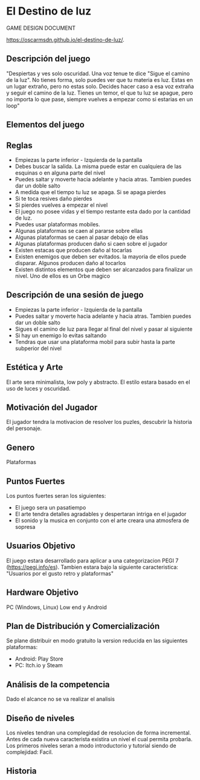 # El Destino de luz
GAME DESIGN DOCUMENT

https://oscarmsdn.github.io/el-destino-de-luz/.

## Descripción del juego
"Despiertas y ves solo oscuridad. Una voz tenue te dice "Sigue el camino de la luz". No tienes forma, solo puedes ver que tu materia es luz. Estas en un lugar extraño, pero no estas solo. Decides hacer caso a esa voz extraña y seguir el camino de la luz. Tienes un temor, el que tu luz se apague, pero no importa lo que pase, siempre vuelves a empezar como si estarias en un loop"

## Elementos del juego

## Reglas
* Empiezas la parte inferior - Izquierda de la pantalla
* Debes buscar la salida. La misma puede estar en cualquiera de las esquinas o en alguna parte del nivel
* Puedes saltar y moverte hacia adelante y hacia atras. Tambien puedes dar un doble salto
* A medida que el tiempo tu luz se apaga. Si se apaga pierdes
* Si te toca resives daño pierdes
* Si pierdes vuelves a empezar el nivel
* El juego no posee vidas y el tiempo restante esta dado por la cantidad de luz. 
* Puedes usar plataformas mobiles.
* Algunas plataformas se caen al pararse sobre ellas
* Algunas plataformas se caen al pasar debajo de ellas
* Algunas plataformas producen daño si caen sobre el jugador
* Existen estacas que producen daño al tocarlas
* Existen enemigos que deben ser evitados. la mayoria de ellos puede disparar. Algunos producen daño al tocarlos
* Existen distintos elementos que deben ser alcanzados para finalizar un nivel. Uno de ellos es un Orbe magico

## Descripción de una sesión de juego
* Empiezas la parte inferior - Izquierda de la pantalla
* Puedes saltar y moverte hacia adelante y hacia atras. Tambien puedes dar un doble salto
* Sigues el camino de luz para llegar al final del nivel y pasar al siguiente
* Si hay un enemigo lo evitas saltando
* Tendras que usar una plataforma mobil para subir hasta la parte subperior del nivel

## Estética y Arte
El arte sera minimalista, low poly y abstracto. El estilo estara basado en el uso de luces y oscuridad. 

## Motivación del Jugador
El jugador tendra la motivacion de resolver los puzles, descubrir la historia del personaje.

## Genero
Plataformas

## Puntos Fuertes
Los puntos fuertes seran los siguientes:
* El juego sera un pasatiempo
* El arte tendra detalles agradables y despertaran intriga en el jugador
* El sonido y la musica en conjunto con el arte creara una atmosfera de sopresa

## Usuarios Objetivo
El juego estara desarrollado para aplicar a una categorizacion PEGI 7 (https://pegi.info/es). Tambien estara bajo la siguiente caracteristica: "Usuarios por el gusto retro y plataformas"

## Hardware Objetivo
PC (Windows, Linux) Low end y Android

## Plan de Distribución y Comercialización
Se plane distribuir en modo gratuito la version reducida en las siguientes plataformas:
* Android: Play Store
* PC: Itch.io y Steam 

## Análisis de la competencia
Dado el alcance no se va realizar el analisis

## Diseño de niveles
Los niveles tendran una complegidad de resolucion de forma incremental. Antes de cada nueva caracterista existira un nivel el cual permita probarla. 
Los primeros niveles seran a modo introductorio y tutorial siendo de complejidad: Facil.


## Historia


